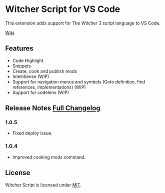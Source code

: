# Witcher Script for VS Code

This extension adds support for The Witcher 3 script language to VS Code.

[Wiki](https://github.com/nicollasricas/vscode-witcherscript/wiki).

## Features
- Code Highlight
- Snippets
- Create, cook and publish mods
- IntelliSense (WIP)
- Support for navigation menus and symbols (Goto definition, find references, implementations) (WIP)
- Support for codelens (WIP)

## Release Notes [Full Changelog](CHANGELOG.md)

### 1.0.5
- Fixed deploy issue.

### 1.0.4
- Improved cooking mods command.

## License

Witcher Script is licensed under [MIT](https://opensource.org/licenses/MIT).